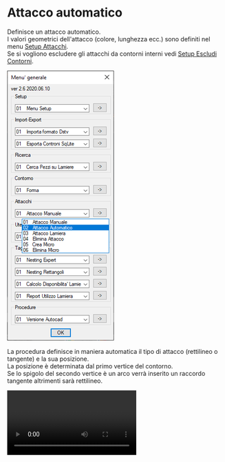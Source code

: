 # Attacco automatico

Definisce un attacco automatico.<br />
I valori geometrici dell'attacco (colore, lunghezza ecc.) sono definiti nel menu [Setup Attacchi](/guida/menu-generale/setup/menu-setup/setup-attacchi).<br />
Se si vogliono escludere gli attacchi da contorni interni vedi [Setup Escludi Contorni](/guida/menu-generale/setup/menu-setup/setup-escludi-contorni).

![Attacco automatico](/public/attacchi/attacco-automatico.png)

La procedura definisce in maniera automatica il tipo di attacco (rettilineo o tangente) e la sua posizione.<br />
La posizione è determinata dal primo vertice del contorno.<br />
Se lo spigolo del secondo vertice è un arco verrà inserito un raccordo tangente altrimenti sarà rettilineo.

<video controls>
    <source src="/public/attacchi/attacco-automatico.mp4" type="video/mp4">
</video>
